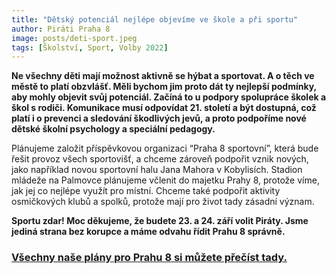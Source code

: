 ```yaml
---
title: "Dětský potenciál nejlépe objevíme ve škole a při sportu"
author: Piráti Praha 8
image: posts/deti-sport.jpeg
tags: [Školství, Sport, Volby 2022]
---
```


**Ne všechny děti mají možnost aktivně se hýbat a sportovat. A o těch ve městě to platí obzvlášť. Měli bychom jim proto dát ty nejlepší podmínky, aby mohly objevit svůj potenciál. Začíná to u podpory spolupráce školek a škol s rodiči. Komunikace musí odpovídat 21. století a být dostupná, což platí i o prevenci a sledování škodlivých jevů, a proto podpoříme nové dětské školní psychology a speciální pedagogy.**

Plánujeme založit příspěvkovou organizaci “Praha 8 sportovní”, která bude řešit provoz všech sportovišť, a chceme zároveň podpořit vznik nových, jako například novou sportovní halu Jana Mahora v Kobylisích. Stadion mládeže na Palmovce plánujeme včlenit do majetku Prahy 8, protože víme, jak jej co nejlépe využít pro místní. Chceme také podpořit aktivity osmičkových klubů a spolků, protože mají pro život tady zásadní význam.       

**Sportu zdar! Moc děkujeme, že budete 23. a 24. září volit Piráty. Jsme jediná strana bez korupce a máme odvahu řídit Prahu 8 správně.**

### [Všechny naše plány pro Prahu 8 si můžete přečíst tady.](https://praha8.pirati.cz/volby/2022-komunalni.html?pohled=program)

